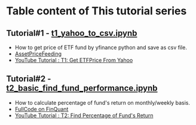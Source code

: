 # Table content of This tutorial series

## Tutorial#1 - [t1_yahoo_to_csv.ipynb](https://github.com/technqvi/MyYoutube-Demo/blob/main/t1_yahoo_to_csv.ipynb "t1_yahoo_to_csv.ipynb")
* How to get price of ETF fund  by yfinance python and save as csv file. 
* [AssetPriceFeeding](https://github.com/technqvi/AssetPriceFeeding)
* [YouTube Tutorial : T1: Get ETFPrice From Yahoo](https://www.youtube.com/watch?v=rQRYPvKOGlQ&t=414s)

## Tutorial#2 - [t2_basic_find_fund_performance.ipynb](https://github.com/technqvi/MyYoutube-Demo/blob/main/t2_basic_find_fund_performance.ipynb "t2_basic_find_fund_performance.ipynb")
* How to calculate percentage of fund's return on monthly/weekly basis. 
* [FullCode on FinQuant](https://github.com/technqvi/FinQuant/blob/master/TopN23ROC.ipynb)
* [YouTube Tutorial : T2: Find Percentage of Fund's Return](https://www.youtube.com/watch?v=8dfzFbldP74&t=1510s)

